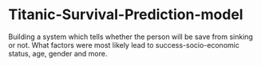 # Titanic-Survival-Prediction-model
Building a system which tells whether the person will be save from sinking or not. What factors were most likely lead to success-socio-economic status, age, gender and more.
